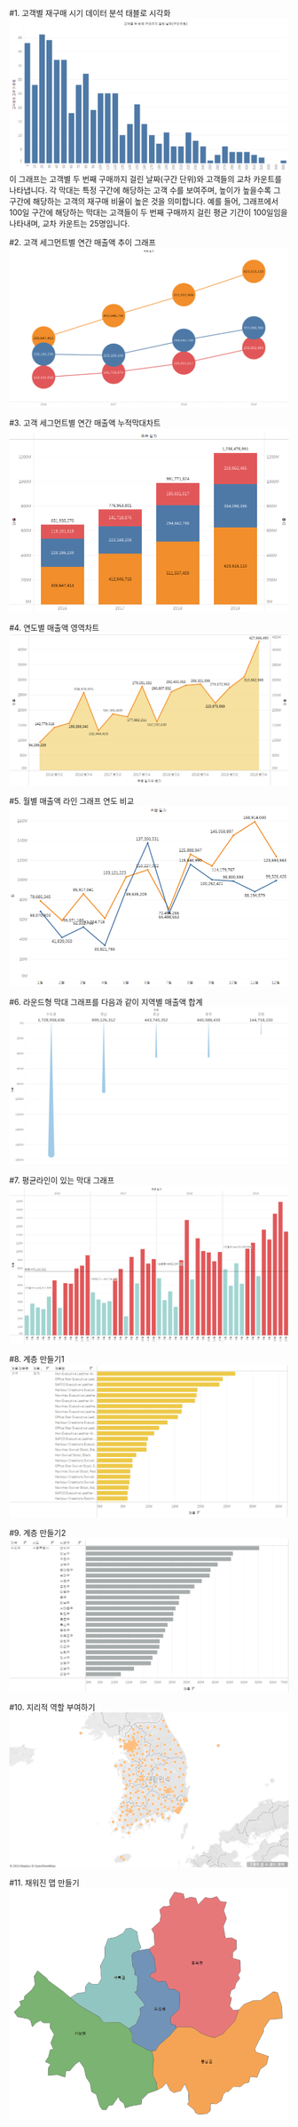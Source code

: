 #1. 고객별 재구매 시기 데이터 분석 태블로 시각화
![히스토그램](히스토그램.png)
이 그래프는 고객별 두 번째 구매까지 걸린 날짜(구간 단위)와 고객들의 교차 카운트를 나타냅니다. 각 막대는 특정 구간에 해당하는 고객 수를 보여주며, 높이가 높을수록 그 구간에 해당하는 고객의 재구매 비율이 높은 것을 의미합니다. 
예를 들어, 그래프에서 100일 구간에 해당하는 막대는 고객들이 두 번째 구매까지 걸린 평균 기간이 100일임을 나타내며, 교차 카운트는 25명입니다.

#2. 고객 세그먼트별 연간 매출액 추이 그래프
![매출액 그래프](연간매출액추이.png)

#3. 고객 세그먼트별 연간 매출액 누적막대차트
![매출액 누적 막대 그래프](누적막대차트.png)

#4. 연도별 매출액 영역차트
![영역 차트 그래프](영역차트.png)

#5. 월별 매출액 라인 그래프 연도 비교
![매출연도비교 그래프](매출연도비교.png)

#6. 라운드형 막대 그래프를  다음과 같이 지역별 매출액 합계
![라운드 막대 그래프](물방울2.png)

#7. 평균라인이 있는 막대 그래프
![평균라인이 있는 막대 그래프](평균.png)

#8. 계층 만들기1
![계층 그래프](계층만들기.png)

#9. 계층 만들기2
![지역 계층 그래프](지역계층.png)

#10. 지리적 역할 부여하기
![지도 그래프](지도그래프.png)

#11. 채워진 맵 만들기
![지도 그래프](지도.png)
